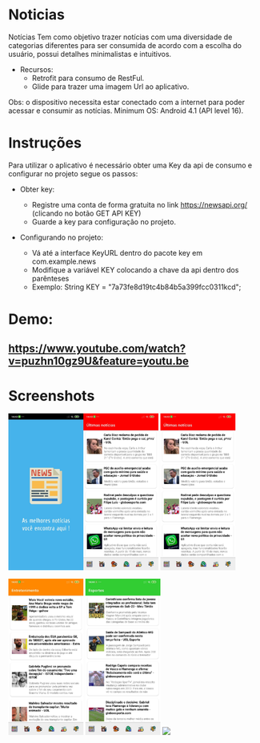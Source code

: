 # Noticias

Notícias
Tem como objetivo trazer notícias com uma diversidade de categorias diferentes para ser consumida de acordo com a escolha do usuário, possui detalhes minimalistas e intuitivos.

- Recursos:
  - Retrofit para consumo de RestFul.
  - Glide para trazer uma imagem Url ao aplicativo.

Obs: o dispositivo necessita estar conectado com a internet para poder acessar e consumir as notícias.
Minimum OS: Android 4.1 (API level 16).

# Instruções 
Para utilizar o aplicativo é necessário obter uma Key da api de consumo e configurar no projeto segue os passos:

- Obter key:
  - Registre uma conta de forma gratuita no link  https://newsapi.org/ (clicando no botão GET API KEY)
  - Guarde a key para configuração no projeto.

- Configurando no projeto:
  - Vá até a interface KeyURL dentro do pacote key  em com.example.news
  - Modifique a variável KEY colocando a chave da api dentro dos parênteses
  - Exemplo: String KEY = "7a73fe8d19tc4b84b5a399fcc0311kcd";
# Demo:
https://www.youtube.com/watch?v=puzhn10gz9U&feature=youtu.be
---

# Screenshots
<img src="screenShots/splash_screen.jpeg" width ="150" ><img src="screenShots/ultimas_noticias.jpeg" width ="150" > <img src="screenShots/ultimas_noticias.jpeg" width ="150" >

<img src="screenShots/entreteinmento_noticias.jpeg" width ="150" > <img src="screenShots/esportes_noticias.jpeg" width ="150" > <img src="screenShots/tecnologia_noticias.jpeg.jpeg" width ="150" > 



